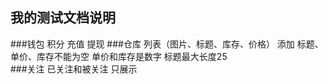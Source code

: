 ## 我的测试文档说明
###钱包
	积分
	充值
	提现
###仓库
	列表（图片、标题、库存、价格）
	添加
		标题、单价、库存不能为空
		单价和库存是数字
		标题最大长度25		
###关注
	已关注和被关注
	只展示